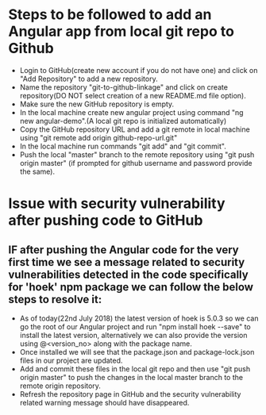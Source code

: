 # Steps to be followed to add an Angular app from local git repo to Github

- Login to GitHub(create new account if you do not have one) and click on "Add Repository" to add a new repository.
- Name the repository "git-to-github-linkage" and click on create repository(DO NOT select creation of a new README.md file option).
- Make sure the new GitHub repository is empty.
- In the local machine create new angular project using command "ng new angular-demo".(A local git repo is initialized automatically)
- Copy the GitHub repository URL and add a git remote in local machine using "git remote add origin github-repo-url.git"
- In the local machine run commands "git add" and "git commit".
- Push the local "master" branch to the remote repository using "git push origin master" (if prompted for github username and password provide the same).

# Issue with security vulnerability after pushing code to GitHub

## IF after pushing the Angular code for the very first time we see a message related to security vulnerabilities detected in the code specifically for 'hoek' npm package we can follow the below steps to resolve it:

- As of today(22nd July 2018) the latest version of hoek is 5.0.3 so we can go the root of our Angular project and run "npm install hoek --save" to install the latest version, alternatively we can also provide the version using @<version_no> along with the package name.
- Once installed we will see that the package.json and package-lock.json files in our project are updated.
- Add and commit these files in the local git repo and then use "git push origin master" to push the changes in the local master branch to the remote origin repository.
- Refresh the repository page in GitHub and the security vulnerability related warning message should have disappeared.
